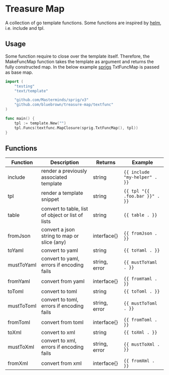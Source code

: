 # Treasure Map

A collection of go template functions. Some functions are inspired by [helm](https://helm.sh/), i.e. include and tpl.

## Usage

Some function require to close over the template itself. Therefore, the MakeFuncMap function takes the template as argument and returns the fully constructed map. In the below example [sprigs](http://masterminds.github.io/sprig/) TxtFuncMap is passed as base map.

```go
import (
    "testing"
    "text/template"

    "github.com/Masterminds/sprig/v3"
    "github.com/bluebrown/treasure-map/textfunc"
)

func main() {
    tpl := template.New("")
    tpl.Funcs(textfunc.MapClosure(sprig.TxtFuncMap(), tpl))
}
```

## Functions

Function    | Description                                         | Returns       | Example
------------|-----------------------------------------------------|---------------|------------------------------
include     | render a previously associated template             | string        | `{{ include "my-helper" . }}`
tpl         | render a template snippet                           | string        | `{{ tpl "{{ .foo.bar }}" . }}`
table       | convert to table, list of object or list of lists   | string        | `{{ table . }}`
fromJson    | convert a json string to map or slice (any)         | interface{}   | `{{ fromJson . }}`
toYaml      | convert to yaml                                     | string        | `{{ toYaml . }}`
mustToYaml  | convert to yaml, errors if encoding fails           | string, error | `{{ mustToYaml . }}`
fromYaml    | convert from yaml                                   | interface{}   | `{{ fromYaml . }}`
toToml      | convert to toml                                     | string        | `{{ toToml . }}`
mustToToml  | convert to toml, errors if encoding fails           | string, error | `{{ mustToToml . }}`
fromToml    | convert from toml                                   | interface{}   | `{{ fromToml . }}`
toXml       | convert to xml                                      | string        | `{{ toXml . }}`
mustToXml   | convert to xml, errors if encoding fails            | string, error | `{{ mustToXml . }}`
fromXml     | convert from xml                                    | interface{}   | `{{ fromXml . }}`
